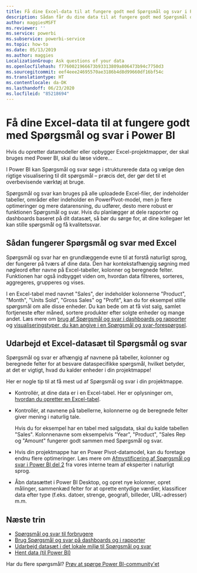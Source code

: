 ```yaml
---
title: Få dine Excel-data til at fungere godt med Spørgsmål og svar i Power BI
description: Sådan får du dine data til at fungere godt med Spørgsmål og svar i Power BI
author: maggiesMSFT
ms.reviewer: ''
ms.service: powerbi
ms.subservice: powerbi-service
ms.topic: how-to
ms.date: 05/13/2019
ms.author: maggies
LocalizationGroup: Ask questions of your data
ms.openlocfilehash: f7760021966673b93313809a806473b94c7750d3
ms.sourcegitcommit: eef4eee24695570ae3186b4d8d99660df16bf54c
ms.translationtype: HT
ms.contentlocale: da-DK
ms.lasthandoff: 06/23/2020
ms.locfileid: "85218694"
---
```

# <a name="make-excel-data-work-well-with-qa-in-power-bi"></a>Få dine Excel-data til at fungere godt med Spørgsmål og svar i Power BI
Hvis du opretter datamodeller eller opbygger Excel-projektmapper, der skal bruges med Power BI, skal du læse videre...

I Power BI kan Spørgsmål og svar søge i strukturerede data og vælge den rigtige visualisering til dit spørgsmål – præcis det, der gør det til et overbevisende værktøj at bruge.   

Spørgsmål og svar kan bruges på alle uploadede Excel-filer, der indeholder tabeller, områder eller indeholder en PowerPivot-model, men jo flere optimeringer og mere datarensning, du udfører, desto mere robust er funktionen Spørgsmål og svar.  Hvis du planlægger at dele rapporter og dashboards baseret på dit datasæt, så bør du sørge for, at dine kollegaer let kan stille spørgsmål og få kvalitetssvar.

## <a name="how-qa-works-with-excel"></a>Sådan fungerer Spørgsmål og svar med Excel
Spørgsmål og svar har en grundlæggende evne til at forstå naturligt sprog, der fungerer på tværs af dine data. Den har kontekstafhængig søgning med nøgleord efter navne på Excel-tabeller, kolonner og beregnede felter. Funktionen har også indbygget viden om, hvordan data filtreres, sorteres, aggregeres, grupperes og vises. 

I en Excel-tabel med navnet "Sales", der indeholder kolonnerne "Product", "Month", "Units Sold", "Gross Sales" og "Profit", kan du for eksempel stille spørgsmål om alle disse enheder.  Du kan bede om at få vist salg, samlet fortjeneste efter måned, sortere produkter efter solgte enheder og mange andet. Læs mere om [brug af Spørgsmål og svar i dashboards og rapporter](power-bi-tutorial-q-and-a.md) og [visualiseringstyper, du kan angive i en Spørgsmål og svar-forespørgsel](../visuals/power-bi-visualization-types-for-reports-and-q-and-a.md).

## <a name="prepare-an-excel-dataset-for-qa"></a>Udarbejd et Excel-datasæt til Spørgsmål og svar
Spørgsmål og svar er afhængig af navnene på tabeller, kolonner og beregnede felter for at besvare dataspecifikke spørgsmål, hvilket betyder, at det er vigtigt, hvad du kalder enheder i din projektmappe!

Her er nogle tip til at få mest ud af Spørgsmål og svar i din projektmappe.

* Kontrollér, at dine data er i en Excel-tabel. Her er oplysninger om, [hvordan du opretter en Excel-tabel](https://support.office.com/article/Create-an-Excel-table-in-a-worksheet-e81aa349-b006-4f8a-9806-5af9df0ac664).
* Kontrollér, at navnene på tabellerne, kolonnerne og de beregnede felter giver mening i naturlig tale.
  
  Hvis du for eksempel har en tabel med salgsdata, skal du kalde tabellen "Sales". Kolonnenavne som eksempelvis "Year", "Product", "Sales Rep og "Amount" fungerer godt sammen med Spørgsmål og svar.

* Hvis din projektmappe har en Power Pivot-datamodel, kan du foretage endnu flere optimeringer. Læs mere om [Afmystificering af Spørgsmål og svar i Power BI del 2](https://powerbi.microsoft.com/blog/demystifying-power-bi-q-amp-a-part-2/) fra vores interne team af eksperter i naturligt sprog.

* Åbn datasættet i Power BI Desktop, og opret nye kolonner, opret målinger, sammenkæd felter for at oprette entydige værdier, klassificer data efter type (f.eks. datoer, strenge, geografi, billeder, URL-adresser) m.m.

## <a name="next-steps"></a>Næste trin

- [Spørgsmål og svar til forbrugere](../consumer/end-user-q-and-a.md)  
- [Brug Spørgsmål og svar på dashboards og i rapporter](power-bi-tutorial-q-and-a.md)
- [Udarbejd datasæt i det lokale miljø til Spørgsmål og svar](service-q-and-a-direct-query.md)   
- [Hent data (til Power BI)](../connect-data/service-get-data.md)  

Har du flere spørgsmål? [Prøv at spørge Power BI-community'et](https://community.powerbi.com/)
